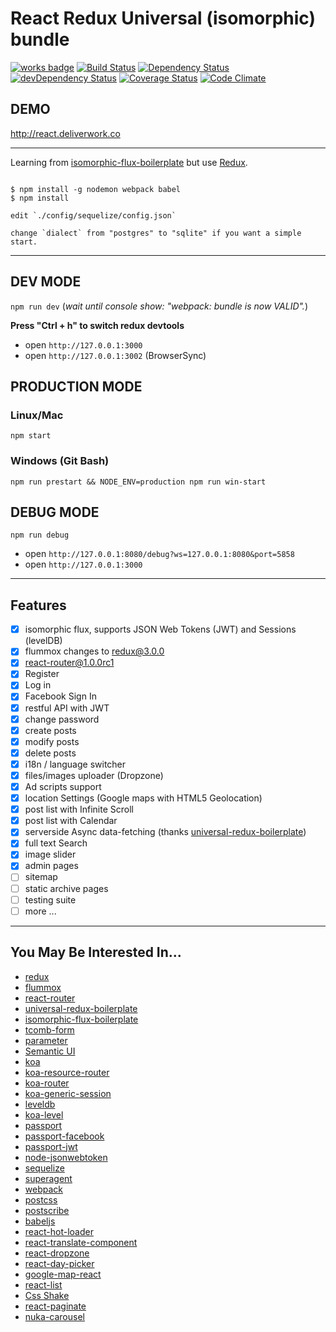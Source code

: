 # React Redux Universal (isomorphic) bundle

[![works badge](https://cdn.rawgit.com/nikku/works-on-my-machine/v0.2.0/badge.svg)](https://github.com/nikku/works-on-my-machine)
[![Build Status](https://travis-ci.org/lancetw/react-isomorphic-bundle.svg)](https://travis-ci.org/lancetw/react-isomorphic-bundle)
[![Dependency Status](https://david-dm.org/lancetw/react-isomorphic-bundle.svg)](https://david-dm.org/lancetw/react-isomorphic-bundle)
[![devDependency Status](https://david-dm.org/lancetw/react-isomorphic-bundle/dev-status.svg)](https://david-dm.org/lancetw/react-isomorphic-bundle#info=devDependencies)
[![Coverage Status](https://coveralls.io/repos/lancetw/react-isomorphic-bundle/badge.svg?branch=master)](https://coveralls.io/r/lancetw/react-isomorphic-bundle?branch=master)
[![Code Climate](https://codeclimate.com/github/lancetw/react-isomorphic-bundle/badges/gpa.svg)](https://codeclimate.com/github/lancetw/react-isomorphic-bundle)

## DEMO

http://react.deliverwork.co

---

Learning from [isomorphic-flux-boilerplate](https://github.com/iam4x/isomorphic-flux-boilerplate) but use [Redux](https://github.com/gaearon/redux).

```

$ npm install -g nodemon webpack babel
$ npm install

edit `./config/sequelize/config.json`

change `dialect` from "postgres" to "sqlite" if you want a simple start.

```

---

## DEV MODE

`npm run dev` (*wait until console show: "webpack: bundle is now VALID".*)

**Press "Ctrl + h" to switch redux devtools**

* open `http://127.0.0.1:3000`
* open `http://127.0.0.1:3002` (BrowserSync)

## PRODUCTION MODE

### Linux/Mac
`npm start`

### Windows (Git Bash)
`npm run prestart && NODE_ENV=production npm run win-start`


## DEBUG MODE

`npm run debug`

* open `http://127.0.0.1:8080/debug?ws=127.0.0.1:8080&port=5858`
* open `http://127.0.0.1:3000`

---

## Features

- [x] isomorphic flux, supports JSON Web Tokens (JWT) and Sessions (levelDB)
- [x] flummox changes to redux@3.0.0
- [x] react-router@1.0.0rc1
- [x] Register
- [x] Log in
- [x] Facebook Sign In
- [x] restful API with JWT
- [x] change password
- [x] create posts
- [x] modify posts
- [x] delete posts
- [x] i18n / language switcher
- [x] files/images uploader (Dropzone)
- [x] Ad scripts support
- [x] location Settings (Google maps with HTML5 Geolocation)
- [x] post list with Infinite Scroll
- [x] post list with Calendar
- [x] serverside Async data-fetching (thanks [universal-redux-boilerplate](https://github.com/savemysmartphone/universal-redux-boilerplate))
- [x] full text Search
- [x] image slider
- [x] admin pages
- [ ] sitemap
- [ ] static archive pages
- [ ] testing suite
- [ ] more ...

---

## You May Be Interested In...

* [redux](https://github.com/gaearon/redux)
* [flummox](https://github.com/acdlite/flummox)
* [react-router](https://github.com/rackt/react-router)
* [universal-redux-boilerplate](https://github.com/savemysmartphone/universal-redux-boilerplate)
* [isomorphic-flux-boilerplate](https://github.com/iam4x/isomorphic-flux-boilerplate)
* [tcomb-form](https://github.com/gcanti/tcomb-form)
* [parameter](https://github.com/node-modules/parameter)
* [Semantic UI](http://semantic-ui.com/)
* [koa](https://github.com/koajs/koa)
* [koa-resource-router](https://github.com/alexmingoia/koa-resource-router)
* [koa-router](https://github.com/alexmingoia/koa-router)
* [koa-generic-session](https://github.com/koajs/generic-session)
* [leveldb](https://github.com/google/leveldb)
* [koa-level](https://github.com/purposeindustries/koa-level)
* [passport](https://github.com/jaredhanson/passport)
* [passport-facebook](https://github.com/jaredhanson/passport-facebook)
* [passport-jwt](https://github.com/themikenicholson/passport-jwt)
* [node-jsonwebtoken](https://github.com/auth0/node-jsonwebtoken)
* [sequelize](https://github.com/sequelize/sequelize)
* [superagent](https://github.com/visionmedia/superagent)
* [webpack](https://github.com/webpack/webpack)
* [postcss](https://github.com/postcss/postcss)
* [postscribe](https://github.com/krux/postscribe)
* [babeljs](https://github.com/babel/babel)
* [react-hot-loader](https://github.com/gaearon/react-hot-loader)
* [react-translate-component](https://github.com/martinandert/react-translate-component)
* [react-dropzone](https://github.com/paramaggarwal/react-dropzone)
* [react-day-picker](https://github.com/gpbl/react-day-picker)
* [google-map-react](https://github.com/istarkov/google-map-react)
* [react-list](https://github.com/orgsync/react-list)
* [Css Shake](http://elrumordelaluz.github.io/csshake/)
* [react-paginate](https://github.com/AdeleD/react-paginate)
* [nuka-carousel](https://github.com/kenwheeler/nuka-carousel)
